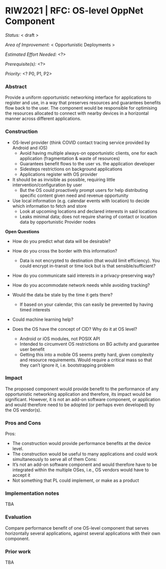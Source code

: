 # RIW2021 | RFC: OS-level OppNet Component

_Status:_ < draft >

_Area of Improvement:_ < Opportunistic Deployments >

_Estimated Effort Needed:_ <?>

_Prerequisite(s):_ <?>

_Priority:_ <? P0, P1, P2>

### Abstract

Provide a uniform opportunistic networking interface for applications to register and use, in a way that preserves resources and guarantees benefits flow back to the user. The component would be responsible for optimising the resources allocated to connect with nearby devices in a horizontal manner across different applications.

### Construction

- OS-level provider (think COVID contact tracing service provided by Android and iOS)
  - Avoid having multiple always-on opportunistic clients, one for each application (fragmentation & waste of resources)
  - Guarantees benefit flows to the user vs. the application developer
  - Sidesteps restrictions on background applications
  - Applications register with OS provider 
- It should be as invisible as possible, requiring little intervention/configuration by user
  - But the OS could proactively prompt users for help distributing specific content given need and revenue opportunity
- Use local information (e.g. calendar events with location) to decide which information to fetch and store
  - Look at upcoming locations and declared interests in said locations
  - Leaks minimal data; does not require sharing of contact or location data by opportunistic Provider nodes

**Open Questions**
- How do you predict what data will be desirable?
- How do you cross the border with this information?
  - Data is not encrypted to destination (that would limit efficiency). You could encrypt in-transit or time lock but is that sensible/sufficient?
- How do you communicate said interests in a privacy-preserving way?
- How do you accommodate network needs while avoiding tracking?

- Would the data be stale by the time it gets there?
  - If based on your calendar, this can easily be prevented by having timed interests
- Could machine learning help?
- Does the OS have the concept of CID? Why do it at OS level?
  - Android or iOS modules, not POSIX API
  - Intended to circumvent OS restrictions on BG activity and guarantee user benefit
  - Getting this into a mobile OS seems pretty hard, given complexity and resource requirements. Would require a critical mass so that they can’t ignore it, i.e. bootstrapping problem

### Impact

The proposed component would provide benefit to the performance of any opportunistic networking application and therefore, its impact would be significant. However, it is not an add-on software component, or application and would therefore need to be adopted (or perhaps even developed) by the OS vendor(s).

### Pros and Cons

Pros:
- The construction would provide performance benefits at the device level.
- The construction would be useful to many applications and could work simultaneously to serve all of them
Cons:
- It’s not an add-on software component and would therefore have to be integrated within the multiple OSes, i.e., OS vendors would have to accept it
- Not something that PL could implement, or make as a product

### Implementation notes

TBA

### Evaluation

Compare performance benefit of one OS-level component that serves horizontally several applications, against several applications with their own component.

### Prior work

TBA


